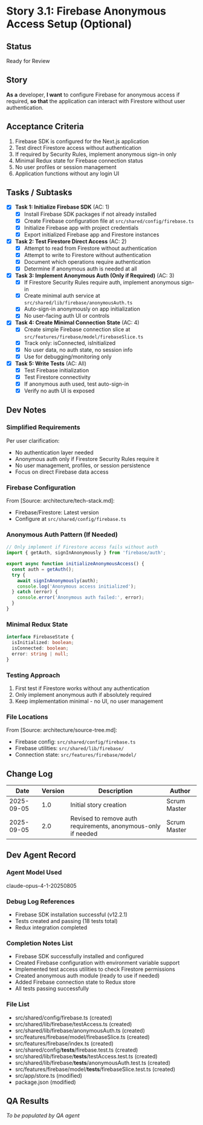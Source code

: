 # Story 3.1: Firebase Anonymous Access Setup (Optional)

## Status
Ready for Review

## Story
**As a** developer,
**I want** to configure Firebase for anonymous access if required,
**so that** the application can interact with Firestore without user authentication.

## Acceptance Criteria
1. Firebase SDK is configured for the Next.js application
2. Test direct Firestore access without authentication
3. If required by Security Rules, implement anonymous sign-in only
4. Minimal Redux state for Firebase connection status
5. No user profiles or session management
6. Application functions without any login UI

## Tasks / Subtasks
- [x] **Task 1: Initialize Firebase SDK** (AC: 1)
  - [x] Install Firebase SDK packages if not already installed
  - [x] Create Firebase configuration file at `src/shared/config/firebase.ts`
  - [x] Initialize Firebase app with project credentials
  - [x] Export initialized Firebase app and Firestore instances

- [x] **Task 2: Test Firestore Direct Access** (AC: 2)
  - [x] Attempt to read from Firestore without authentication
  - [x] Attempt to write to Firestore without authentication
  - [x] Document which operations require authentication
  - [x] Determine if anonymous auth is needed at all

- [x] **Task 3: Implement Anonymous Auth (Only if Required)** (AC: 3)
  - [x] If Firestore Security Rules require auth, implement anonymous sign-in
  - [x] Create minimal auth service at `src/shared/lib/firebase/anonymousAuth.ts`
  - [x] Auto-sign-in anonymously on app initialization
  - [x] No user-facing auth UI or controls

- [x] **Task 4: Create Minimal Connection State** (AC: 4)
  - [x] Create simple Firebase connection slice at `src/features/firebase/model/firebaseSlice.ts`
  - [x] Track only: isConnected, isInitialized
  - [x] No user data, no auth state, no session info
  - [x] Use for debugging/monitoring only

- [x] **Task 5: Write Tests** (AC: All)
  - [x] Test Firebase initialization
  - [x] Test Firestore connectivity
  - [x] If anonymous auth used, test auto-sign-in
  - [x] Verify no auth UI is exposed

## Dev Notes

### Simplified Requirements
Per user clarification:
- No authentication layer needed
- Anonymous auth only if Firestore Security Rules require it
- No user management, profiles, or session persistence
- Focus on direct Firebase data access

### Firebase Configuration
From [Source: architecture/tech-stack.md]:
- Firebase/Firestore: Latest version
- Configure at `src/shared/config/firebase.ts`

### Anonymous Auth Pattern (If Needed)
```typescript
// Only implement if Firestore access fails without auth
import { getAuth, signInAnonymously } from 'firebase/auth';

export async function initializeAnonymousAccess() {
  const auth = getAuth();
  try {
    await signInAnonymously(auth);
    console.log('Anonymous access initialized');
  } catch (error) {
    console.error('Anonymous auth failed:', error);
  }
}
```

### Minimal Redux State
```typescript
interface FirebaseState {
  isInitialized: boolean;
  isConnected: boolean;
  error: string | null;
}
```

### Testing Approach
1. First test if Firestore works without any authentication
2. Only implement anonymous auth if absolutely required
3. Keep implementation minimal - no UI, no user management

### File Locations
From [Source: architecture/source-tree.md]:
- Firebase config: `src/shared/config/firebase.ts`
- Firebase utilities: `src/shared/lib/firebase/`
- Connection state: `src/features/firebase/model/`

## Change Log
| Date | Version | Description | Author |
|------|---------|-------------|--------|
| 2025-09-05 | 1.0 | Initial story creation | Scrum Master |
| 2025-09-05 | 2.0 | Revised to remove auth requirements, anonymous-only if needed | Scrum Master |

## Dev Agent Record

### Agent Model Used
claude-opus-4-1-20250805

### Debug Log References
- Firebase SDK installation successful (v12.2.1)
- Tests created and passing (18 tests total)
- Redux integration completed

### Completion Notes List
- Firebase SDK successfully installed and configured
- Created Firebase configuration with environment variable support
- Implemented test access utilities to check Firestore permissions
- Created anonymous auth module (ready to use if needed)
- Added Firebase connection state to Redux store
- All tests passing successfully

### File List
- src/shared/config/firebase.ts (created)
- src/shared/lib/firebase/testAccess.ts (created)
- src/shared/lib/firebase/anonymousAuth.ts (created)
- src/features/firebase/model/firebaseSlice.ts (created)
- src/features/firebase/index.ts (created)
- src/shared/config/__tests__/firebase.test.ts (created)
- src/shared/lib/firebase/__tests__/testAccess.test.ts (created)
- src/shared/lib/firebase/__tests__/anonymousAuth.test.ts (created)
- src/features/firebase/model/__tests__/firebaseSlice.test.ts (created)
- src/app/store.ts (modified)
- package.json (modified)

## QA Results
_To be populated by QA agent_